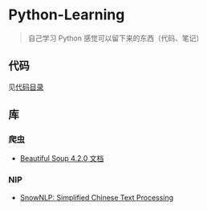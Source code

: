 # Python-Learning

> 自己学习 Python 感觉可以留下来的东西（代码、笔记）

## 代码

见[代码目录](https://github.com/bighuang624/Python-Learning/blob/master/code)

## 库

### 爬虫

* [Beautiful Soup 4.2.0 文档](https://www.crummy.com/software/BeautifulSoup/bs4/doc/index.zh.html)

### NIP

* [SnowNLP: Simplified Chinese Text Processing](https://github.com/isnowfy/snownlp)